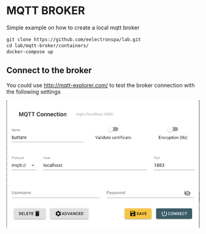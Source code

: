 # MQTT BROKER
Simple example on how to create a local mqtt broker

```
git clone https://github.com/eelectronspa/lab.git
cd lab/mqtt-broker/containers/
docker-compose up
```

## Connect to the broker
You could use http://mqtt-explorer.com/ to test the broker connection with the following settings

![alt text](https://github.com/eelectronspa/lab/blob/main/mqtt-broker/readme/mqtt-explorer_0.png?raw=true)
